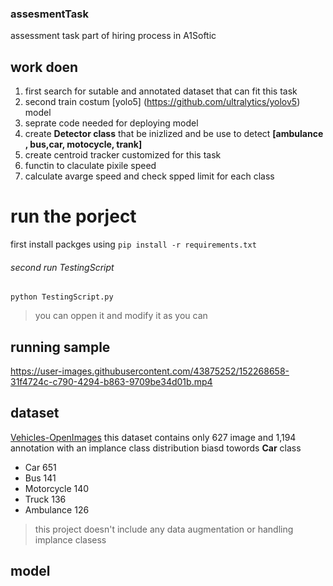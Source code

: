 ### assesmentTask
assessment task part of hiring process in A1Softic 
## work doen
1. first search for sutable and annotated dataset that can fit this task  
2. second train costum [yolo5] (https://github.com/ultralytics/yolov5) model 
3. seprate code needed for deploying model 
4. create **Detector class** that be inizlized and be use to detect **[ambulance , bus,car, motocycle, trank]**
5. create centroid tracker customized for this task 
6. functin to claculate pixile speed 
7. calculate avarge speed and check spped limit for each class 
# run the porject 
first install packges using 
`pip install -r requirements.txt`
###### second run TestingScript 
`python TestingScript.py`
> you can oppen it and modify it as you can 
## running sample

https://user-images.githubusercontent.com/43875252/152268658-31f4724c-c790-4294-b863-9709be34d01b.mp4


## dataset 
[Vehicles-OpenImages](https://public.roboflow.com/object-detection/vehicles-openimages) this dataset contains only 627 image and 1,194 annotation with
an implance class distribution biasd towords **Car** class
- Car 651
- Bus 141
- Motorcycle 140
- Truck 136
- Ambulance 126
> this project doesn't include any data augmentation or handling implance clasess 
 ## model 

